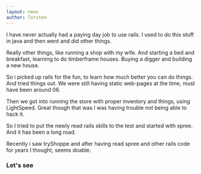 ```yaml
---
layout: news
author: Torsten
---
```


I have never actually had a paying day job to use rails. I used to do this stuff in java and then went and did other things.

Really other things, like running a shop with my wife. And starting a bed and breakfast, learning to 
do timberframe houses. Buying a digger and building a new house.

So i picked up rails for the fun, to learn how much better you can do things. And tried things out.
We were still having static web-pages at the time, must have been around 06.

Then we got into running the store with proper inventory and things, using LightSpeed. Great though
that was I was having trouble not being able to hack it.

So I tried to put the newly read rails skills to the test and started with spree. 
And it has been a long road.  

Recently i saw tryShoppe and after having read spree and other rails code for years I thought, seems doable.

### Let's see

